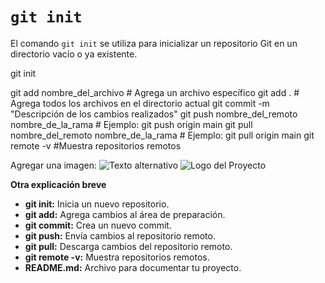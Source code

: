 # `git init`

El comando `git init` se utiliza para inicializar un repositorio Git en un directorio vacío o ya existente.


git init

git add nombre_del_archivo     # Agrega un archivo específico
git add .                       # Agrega todos los archivos en el directorio actual
git commit -m "Descripción de los cambios realizados"
git push nombre_del_remoto nombre_de_la_rama    # Ejemplo: git push origin main
git pull nombre_del_remoto nombre_de_la_rama    # Ejemplo: git pull origin main
git remote -v  #Muestra repositorios remotos

Agregar una imagen:
![Texto alternativo](ruta/a/la/imagen.jpg)
![Logo del Proyecto](./images/logo.jpg)

__Otra explicación breve__
- **git init:** Inicia un nuevo repositorio.
- **git add:** Agrega cambios al área de preparación.
- **git commit:** Crea un nuevo commit.
- **git push:** Envía cambios al repositorio remoto.
- **git pull:** Descarga cambios del repositorio remoto.
- **git remote -v:** Muestra repositorios remotos.
- **README.md:** Archivo para documentar tu proyecto.

